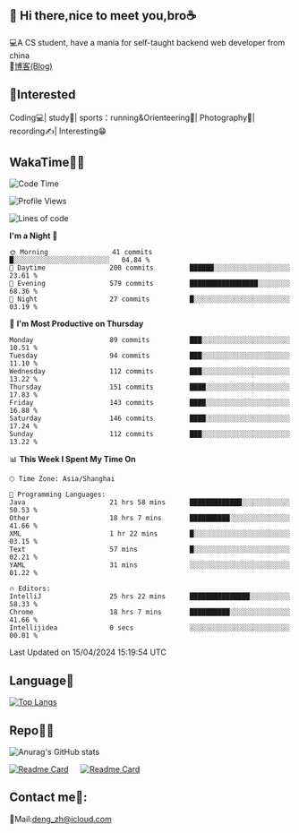 👋 Hi there,nice to meet you,bro☕
---
💻A CS student, have a mania for self-taught backend web developer from china   
📌[博客(Blog)](https://github.com/HealUP/MyBlog)

 <!-- waka-box start -->
 <!-- waka-box end -->
 
🧲**Interested**
--
Coding💻| study📖| sports：running&Orienteering🏃‍| Photography📸| recording✍️| Interesting😁

WakaTime👨‍💻
---
<!--START_SECTION:waka-->
![Code Time](http://img.shields.io/badge/Code%20Time-987%20hrs%2022%20mins-blue)

![Profile Views](http://img.shields.io/badge/Profile%20Views-9-blue)

![Lines of code](https://img.shields.io/badge/From%20Hello%20World%20I%27ve%20Written-205.0%20thousand%20lines%20of%20code-blue)

**I'm a Night 🦉** 

```text
🌞 Morning                41 commits          █░░░░░░░░░░░░░░░░░░░░░░░░   04.84 % 
🌆 Daytime                200 commits         ██████░░░░░░░░░░░░░░░░░░░   23.61 % 
🌃 Evening                579 commits         █████████████████░░░░░░░░   68.36 % 
🌙 Night                  27 commits          █░░░░░░░░░░░░░░░░░░░░░░░░   03.19 % 
```
📅 **I'm Most Productive on Thursday** 

```text
Monday                   89 commits          ███░░░░░░░░░░░░░░░░░░░░░░   10.51 % 
Tuesday                  94 commits          ███░░░░░░░░░░░░░░░░░░░░░░   11.10 % 
Wednesday                112 commits         ███░░░░░░░░░░░░░░░░░░░░░░   13.22 % 
Thursday                 151 commits         ████░░░░░░░░░░░░░░░░░░░░░   17.83 % 
Friday                   143 commits         ████░░░░░░░░░░░░░░░░░░░░░   16.88 % 
Saturday                 146 commits         ████░░░░░░░░░░░░░░░░░░░░░   17.24 % 
Sunday                   112 commits         ███░░░░░░░░░░░░░░░░░░░░░░   13.22 % 
```


📊 **This Week I Spent My Time On** 

```text
🕑︎ Time Zone: Asia/Shanghai

💬 Programming Languages: 
Java                     21 hrs 58 mins      █████████████░░░░░░░░░░░░   50.53 % 
Other                    18 hrs 7 mins       ██████████░░░░░░░░░░░░░░░   41.66 % 
XML                      1 hr 22 mins        █░░░░░░░░░░░░░░░░░░░░░░░░   03.15 % 
Text                     57 mins             █░░░░░░░░░░░░░░░░░░░░░░░░   02.21 % 
YAML                     31 mins             ░░░░░░░░░░░░░░░░░░░░░░░░░   01.22 % 

🔥 Editors: 
IntelliJ                 25 hrs 22 mins      ███████████████░░░░░░░░░░   58.33 % 
Chrome                   18 hrs 7 mins       ██████████░░░░░░░░░░░░░░░   41.66 % 
Intellijidea             0 secs              ░░░░░░░░░░░░░░░░░░░░░░░░░   00.01 % 
```


 Last Updated on 15/04/2024 15:19:54 UTC
<!--END_SECTION:waka-->

Language🚀
---
[![Top Langs](https://github-readme-stats.vercel.app/api/top-langs/?username=HealUP&layout=compact&hide_border=true)](https://github.com/HealUP)

Repo🧑‍💻
---
![Anurag's GitHub stats](https://github-readme-stats.vercel.app/api?username=HealUP&count_private=true&show_icons=true&theme=gruvbox&hide_border=true) 

[![Readme Card](https://github-readme-stats.vercel.app/api/pin/?username=HealUP&repo=InternetEy&theme=transparent)](https://github.com/HealUP/InternetEy) &emsp;
[![Readme Card](https://github-readme-stats.vercel.app/api/pin/?username=HealUP&repo=CampusExperience&theme=transparent)](https://github.com/HealUP/CampusExperience)


Contact me📱:
---
📮Mail:deng_zh@icloud.com  
